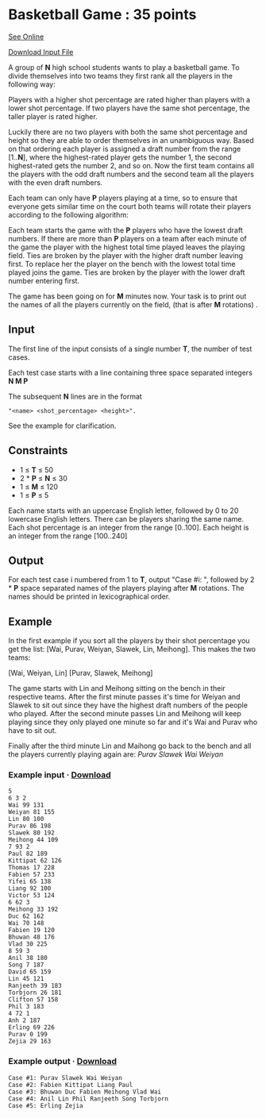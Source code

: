 # Basketball Game : 35 points
[See Online](https://www.facebook.com/hackercup/problems.php?pid=740733162607577&round=598486203541358)

[Download Input File](https://www.facebook.com/hackercup/problems.php?pid=740733162607577&round=598486203541358#)

A group of **N** high school students wants to play a basketball game. To divide
themselves into two teams they first rank all the players in the following way:

Players with a higher shot percentage are rated higher than players with a lower
shot percentage.
If two players have the same shot percentage, the taller player is rated higher.

Luckily there are no two players with both the same shot percentage and height
so they are able to order themselves in an unambiguous way. Based on that
ordering each player is assigned a draft number from the range [1..**N**], where
the highest-rated player gets the number 1, the second highest-rated gets the
number 2, and so on. Now the first team contains all the players with the odd
draft numbers and the second team all the players with the even draft numbers.

Each team can only have **P** players playing at a time, so to ensure that
everyone gets similar time on the court both teams will rotate their players
according to the following algorithm:

Each team starts the game with the **P** players who have the lowest draft
numbers.  If there are more than **P** players on a team after each minute of
the game the player with the highest total time played leaves the playing field.
Ties are broken by the player with the higher draft number leaving first.
To replace her the player on the bench with the lowest total time played joins
the game. Ties are broken by the player with the lower draft number entering
first.

The game has been going on for **M** minutes now. Your task is to print out the
names of all the players currently on the field, (that is after **M** rotations)
.

## Input
The first line of the input consists of a single number **T**, the number of
test cases.

Each test case starts with a line containing three space separated integers **N
M P**

The subsequent **N** lines are in the format
```
"<name> <shot_percentage> <height>".
```
See the example for clarification.

## Constraints
 * 1 ≤ **T** ≤ 50
 * 2 * **P** ≤ **N** ≤ 30
 * 1 ≤ **M** ≤ 120
 * 1 ≤ **P** ≤ 5

Each name starts with an uppercase English letter, followed by 0 to 20 lowercase
English letters. There can be players sharing the same name. Each shot
percentage is an integer from the range [0..100]. Each height is an integer from
the range [100..240]

## Output
For each test case i numbered from 1 to **T**, output "Case #i: ", followed by
2 * **P** space separated names of the players playing after **M** rotations.
The names should be printed in lexicographical order.

## Example
In the first example if you sort all the players by their shot percentage you
get the list: [Wai, Purav, Weiyan, Slawek, Lin, Meihong]. This makes the two
teams:

[Wai, Weiyan, Lin]
[Purav, Slawek, Meihong]

The game starts with Lin and Meihong sitting on the bench in their respective
teams. After the first minute passes it's time for Weiyan and Slawek to sit out
since they have the highest draft numbers of the people who played. After the
second minute passes Lin and Meihong will keep playing since they only played
one minute so far and it's Wai and Purav who have to sit out.

Finally after the third minute Lin and Maihong go back to the bench and all the
players currently playing again are:
*Purav Slawek Wai Weiyan*

### Example input · [Download](https://www.facebook.com/ajax/hackercup/example?pid=740733162607577&type=input)
	5
	6 3 2
	Wai 99 131
	Weiyan 81 155
	Lin 80 100
	Purav 86 198
	Slawek 80 192
	Meihong 44 109
	7 93 2
	Paul 82 189
	Kittipat 62 126
	Thomas 17 228
	Fabien 57 233
	Yifei 65 138
	Liang 92 100
	Victor 53 124
	6 62 3
	Meihong 33 192
	Duc 62 162
	Wai 70 148
	Fabien 19 120
	Bhuwan 48 176
	Vlad 30 225
	8 59 3
	Anil 38 180
	Song 7 187
	David 65 159
	Lin 45 121
	Ranjeeth 39 183
	Torbjorn 26 181
	Clifton 57 158
	Phil 3 183
	4 72 1
	Anh 2 187
	Erling 69 226
	Purav 0 199
	Zejia 29 163

### Example output · [Download](https://www.facebook.com/ajax/hackercup/example?pid=740733162607577&type=output)
	Case #1: Purav Slawek Wai Weiyan
	Case #2: Fabien Kittipat Liang Paul
	Case #3: Bhuwan Duc Fabien Meihong Vlad Wai
	Case #4: Anil Lin Phil Ranjeeth Song Torbjorn
	Case #5: Erling Zejia
